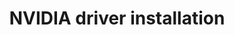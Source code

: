 ---
menu:
  sidebar:
    identifier: drivers_nvidia
    name: Drivers Nvidia
    parent: drivers
    weight: 0
title: NVIDIA driver installation
---